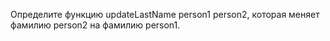 Определите функцию updateLastName person1 person2, которая меняет фамилию person2 на фамилию person1.